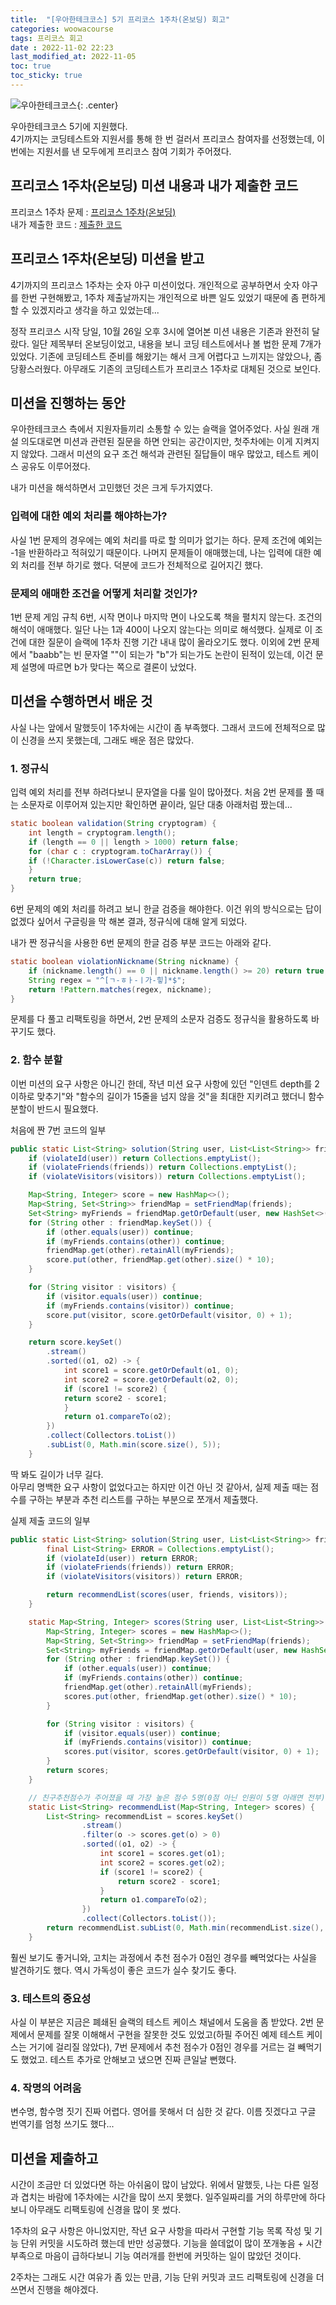 ```yaml
---
title:  "[우아한테크코스] 5기 프리코스 1주차(온보딩) 회고"
categories: woowacourse
tags: 프리코스 회고
date : 2022-11-02 22:23
last_modified_at: 2022-11-05
toc: true
toc_sticky: true
---
```


![우아한테크코스](/assets/img/woowacourse.jpg "우아한테크코스"){: .center}

우아한테크코스 5기에 지원했다.  
4기까지는 코딩테스트와 지원서를 통해 한 번 걸러서 프리코스 참여자를 선정했는데, 이번에는 지원서를 낸 모두에게 프리코스 참여 기회가 주어졌다.  

## 프리코스 1주차(온보딩) 미션 내용과 내가 제출한 코드

프리코스 1주차 문제 : [프리코스 1주차(온보딩)](https://github.com/woowacourse-precourse/java-onboarding)  
내가 제출한 코드 : [제출한 코드](https://github.com/Sumin-Kim-dev/java-onboarding/tree/sumin-kim-dev)

## 프리코스 1주차(온보딩) 미션을 받고

4기까지의 프리코스 1주차는 숫자 야구 미션이었다.
 개인적으로 공부하면서 숫자 야구를 한번 구현해봤고, 1주차 제출날까지는 개인적으로 바쁜 일도 있었기 때문에 좀 편하게 할 수 있겠지라고 생각을 하고 있었는데...

정작 프리코스 시작 당일, 10월 26일 오후 3시에 열어본 미션 내용은 기존과 완전히 달랐다.
일단 제목부터 온보딩이었고, 내용을 보니 코딩 테스트에서나 볼 법한 문제 7개가 있었다.
기존에 코딩테스트 준비를 해왔기는 해서 크게 어렵다고 느끼지는 않았으나, 좀 당황스러웠다.
아무래도 기존의 코딩테스트가 프리코스 1주차로 대체된 것으로 보인다.

## 미션을 진행하는 동안

우아한테크코스 측에서 지원자들끼리 소통할 수 있는 슬랙을 열어주었다.
사실 원래 개설 의도대로면 미션과 관련된 질문을 하면 안되는 공간이지만, 첫주차에는 이게 지켜지지 않았다.
그래서 미션의 요구 조건 해석과 관련된 질답들이 매우 많았고, 테스트 케이스 공유도 이루어졌다.

내가 미션을 해석하면서 고민했던 것은 크게 두가지였다.

### 입력에 대한 예외 처리를 해야하는가?

사실 1번 문제의 경우에는 예외 처리를 따로 할 의미가 없기는 하다.
문제 조건에 예외는 -1을 반환하라고 적혀있기 때문이다.
나머지 문제들이 애매했는데, 나는 입력에 대한 예외 처리를 전부 하기로 했다.
덕분에 코드가 전체적으로 길어지긴 했다.

### 문제의 애매한 조건을 어떻게 처리할 것인가?

1번 문제 게임 규칙 6번, 시작 면이나 마지막 면이 나오도록 책을 펼치지 않는다. 조건의 해석이 애매했다.
일단 나는 1과 400이 나오지 않는다는 의미로 해석했다.
실제로 이 조건에 대한 질문이 슬랙에 1주차 진행 기간 내내 많이 올라오기도 했다.
이외에 2번 문제에서 "baabb"는 빈 문자열 ""이 되는가 "b"가 되는가도 논란이 된적이 있는데, 이건 문제 설명에 따르면 b가 맞다는 쪽으로 결론이 났었다.

## 미션을 수행하면서 배운 것

사실 나는 앞에서 말했듯이 1주차에는 시간이 좀 부족했다.
그래서 코드에 전체적으로 많이 신경을 쓰지 못했는데, 그래도 배운 점은 많았다.

### 1. 정규식

입력 예외 처리를 전부 하려다보니 문자열을 다룰 일이 많아졌다.
처음 2번 문제를 풀 때는 소문자로 이루어져 있는지만 확인하면 끝이라, 일단 대충 아래처럼 짰는데...

```java
static boolean validation(String cryptogram) {
    int length = cryptogram.length();
    if (length == 0 || length > 1000) return false;
    for (char c : cryptogram.toCharArray()) {
    if (!Character.isLowerCase(c)) return false;
    }
    return true;
}
```

6번 문제의 예외 처리를 하려고 보니 한글 검증을 해야한다.
이건 위의 방식으로는 답이 없겠다 싶어서 구글링을 막 해본 결과, 정규식에 대해 알게 되었다.

내가 짠 정규식을 사용한 6번 문제의 한글 검증 부분 코드는 아래와 같다.

```java
static boolean violationNickname(String nickname) {
    if (nickname.length() == 0 || nickname.length() >= 20) return true;
    String regex = "^[ㄱ-ㅎㅏ-ㅣ가-힣]*$";
    return !Pattern.matches(regex, nickname);
}
```

문제를 다 풀고 리팩토링을 하면서, 2번 문제의 소문자 검증도 정규식을 활용하도록 바꾸기도 했다.

### 2. 함수 분할

이번 미션의 요구 사항은 아니긴 한데, 작년 미션 요구 사항에 있던 "인덴트 depth를 2 이하로 맞추기"와 "함수의 길이가 15줄을 넘지 않을 것"을 최대한 지키려고 했더니 함수 분할이 반드시 필요했다.

처음에 짠 7번 코드의 일부

```java
public static List<String> solution(String user, List<List<String>> friends, List<String> visitors) {
    if (violateId(user)) return Collections.emptyList();
    if (violateFriends(friends)) return Collections.emptyList();
    if (violateVisitors(visitors)) return Collections.emptyList();

    Map<String, Integer> score = new HashMap<>();
    Map<String, Set<String>> friendMap = setFriendMap(friends);
    Set<String> myFriends = friendMap.getOrDefault(user, new HashSet<>());
    for (String other : friendMap.keySet()) {
        if (other.equals(user)) continue;
        if (myFriends.contains(other)) continue;
        friendMap.get(other).retainAll(myFriends);
        score.put(other, friendMap.get(other).size() * 10);
    }

    for (String visitor : visitors) {
        if (visitor.equals(user)) continue;
        if (myFriends.contains(visitor)) continue;
        score.put(visitor, score.getOrDefault(visitor, 0) + 1);
    }

    return score.keySet()
        .stream()
        .sorted((o1, o2) -> {
            int score1 = score.getOrDefault(o1, 0);
            int score2 = score.getOrDefault(o2, 0);
            if (score1 != score2) {
            return score2 - score1;
            }
            return o1.compareTo(o2);
        })
        .collect(Collectors.toList())
        .subList(0, Math.min(score.size(), 5));
    }
```

딱 봐도 길이가 너무 길다.  
아무리 명백한 요구 사항이 없었다고는 하지만 이건 아닌 것 같아서, 실제 제출 때는 점수를 구하는 부분과 추천 리스트를 구하는 부분으로 쪼개서 제출했다.

실제 제출 코드의 일부

```java
public static List<String> solution(String user, List<List<String>> friends, List<String> visitors) {
        final List<String> ERROR = Collections.emptyList();
        if (violateId(user)) return ERROR;
        if (violateFriends(friends)) return ERROR;
        if (violateVisitors(visitors)) return ERROR;

        return recommendList(scores(user, friends, visitors));
    }

    static Map<String, Integer> scores(String user, List<List<String>> friends, List<String> visitors) {
        Map<String, Integer> scores = new HashMap<>();
        Map<String, Set<String>> friendMap = setFriendMap(friends);
        Set<String> myFriends = friendMap.getOrDefault(user, new HashSet<>());
        for (String other : friendMap.keySet()) {
            if (other.equals(user)) continue;
            if (myFriends.contains(other)) continue;
            friendMap.get(other).retainAll(myFriends);
            scores.put(other, friendMap.get(other).size() * 10);
        }

        for (String visitor : visitors) {
            if (visitor.equals(user)) continue;
            if (myFriends.contains(visitor)) continue;
            scores.put(visitor, scores.getOrDefault(visitor, 0) + 1);
        }
        return scores;
    }

    // 친구추천점수가 주어졌을 때 가장 높은 점수 5명(0점 아닌 인원이 5명 아래면 전부) 출력
    static List<String> recommendList(Map<String, Integer> scores) {
        List<String> recommendList = scores.keySet()
                .stream()
                .filter(o -> scores.get(o) > 0)
                .sorted((o1, o2) -> {
                    int score1 = scores.get(o1);
                    int score2 = scores.get(o2);
                    if (score1 != score2) {
                        return score2 - score1;
                    }
                    return o1.compareTo(o2);
                })
                .collect(Collectors.toList());
        return recommendList.subList(0, Math.min(recommendList.size(), 5));
    }
```

훨씬 보기도 좋거니와, 고치는 과정에서 추천 점수가 0점인 경우를 빼먹었다는 사실을 발견하기도 했다. 역시 가독성이 좋은 코드가 실수 찾기도 좋다.

### 3. 테스트의 중요성

사실 이 부분은 지금은 폐쇄된 슬랙의 테스트 케이스 채널에서 도움을 좀 받았다.
2번 문제에서 문제를 잘못 이해해서 구현을 잘못한 것도 있었고(하필 주어진 예제 테스트 케이스는 거기에 걸리질 않았다), 7번 문제에서 추천 점수가 0점인 경우를 거르는 걸 빼먹기도 했었고.
테스트 추가로 안해보고 냈으면 진짜 큰일날 뻔했다.

### 4. 작명의 어려움

변수명, 함수명 짓기 진짜 어렵다. 영어를 못해서 더 심한 것 같다. 이름 짓겠다고 구글 번역기를 엄청 쓰기도 했다...

## 미션을 제출하고

시간이 조금만 더 있었다면 하는 아쉬움이 많이 남았다. 위에서 말했듯, 나는 다른 일정과 겹치는 바람에 1주차에는 시간을 많이 쓰지 못했다.
일주일짜리를 거의 하루만에 하다보니 아무래도 리팩토링에 신경을 많이 못 썼다.

1주차의 요구 사항은 아니었지만, 작년 요구 사항을 따라서 구현할 기능 목록 작성 및 기능 단위 커밋을 시도하려 했는데 반만 성공했다.
기능을 쓸데없이 많이 쪼개놓음 + 시간 부족으로 마음이 급하다보니 기능 여러개를 한번에 커밋하는 일이 많았던 것이다.

2주차는 그래도 시간 여유가 좀 있는 만큼, 기능 단위 커밋과 코드 리팩토링에 신경을 더 쓰면서 진행을 해야겠다.
